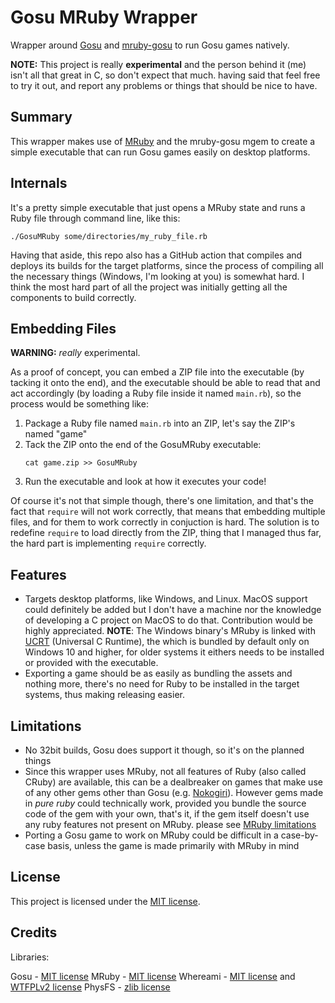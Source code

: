 # Gosu MRuby Wrapper

Wrapper around [Gosu](https://www.libgosu.org/) and [mruby-gosu](https://github.com/cyberarm/mruby-gosu) to run Gosu games natively.

**NOTE:** This project is really **experimental** and the person behind it (me) isn't
all that great in C, so don't expect that much. having said that feel free
to try it out, and report any problems or things that should be nice to have.

## Summary

This wrapper makes use of [MRuby](https://mruby.org/) and the mruby-gosu mgem to create
a simple executable that can run Gosu games easily on desktop platforms.

## Internals

It's a pretty simple executable that just opens a MRuby state and runs a Ruby
file through command line, like this:

```console
./GosuMRuby some/directories/my_ruby_file.rb
```

Having that aside, this repo also has a GitHub action that compiles  and deploys
its builds for the target platforms, since the process of compiling all the necessary
things (Windows, I'm looking at you) is somewhat hard. I think the most
hard part of all the project was initially getting all the components to build
correctly.

## Embedding Files

**WARNING:** *really* experimental.

As a proof of concept, you can embed a ZIP file into the executable (by tacking it
onto the end), and the executable should be able to read that and act accordingly
(by loading a Ruby file inside it named `main.rb`), so the process would be something
like:

1. Package a Ruby file named `main.rb` into an ZIP, let's say the ZIP's named
   "game"
2. Tack the ZIP onto the end of the GosuMRuby executable:
   ```console
   cat game.zip >> GosuMRuby
   ```
3. Run the executable and look at how it executes your code!

Of course it's not that simple though, there's one limitation, and that's the fact
that `require` will not work correctly, that means that embedding multiple
files, and for them to work correctly in conjuction is hard. The solution
is to redefine `require` to load directly from the ZIP, thing that I managed thus
far, the hard part is implementing `require` correctly.

## Features

- Targets desktop platforms, like Windows, and Linux. MacOS support could
  definitely be added but I don't have a machine nor the knowledge of
  developing a C project on MacOS to do that. Contribution would be highly appreciated.
  **NOTE**: The Windows binary's MRuby is linked with [UCRT](https://devblogs.microsoft.com/cppblog/introducing-the-universal-crt/) (Universal C Runtime),
            the which is bundled by default only on Windows 10 and higher, for older systems
            it eithers needs to be installed or provided with the executable.
- Exporting a game should be as easily as bundling the assets and nothing
  more, there's no need for Ruby to be installed in the target systems, thus
  making releasing easier.

## Limitations

- No 32bit builds, Gosu does support it though, so it's on the planned things
- Since this wrapper uses MRuby, not all features of Ruby (also called CRuby)
  are available, this can be a dealbreaker on games that make use of any other gems
  other than Gosu (e.g. [Nokogiri](https://nokogiri.org/index.html)). However gems
  made in *pure ruby* could technically work, provided you bundle the source code
  of the gem with your own, that's it, if the gem itself doesn't use any
  ruby features not present on MRuby. please see [MRuby limitations](https://github.com/mruby/mruby/blob/master/doc/limitations.md)
- Porting a Gosu game to work on MRuby could be difficult in a
  case-by-case basis, unless the game is made primarily with MRuby in mind

## License

This project is licensed under the [MIT license](https://github.com/Chadowo/gosu-mruby-wrapper/blob/main/LICENSE).

## Credits

Libraries:

Gosu - [MIT license](https://github.com/gosu/gosu/blob/master/COPYING)
MRuby -  [MIT license](https://github.com/mruby/mruby/blob/master/LICENSE)
Whereami - [MIT license](https://github.com/gpakosz/whereami/blob/master/LICENSE.MIT) and [WTFPLv2 license](https://github.com/gpakosz/whereami/blob/master/LICENSE.WTFPLv2)
PhysFS - [zlib license](https://github.com/icculus/physfs/blob/main/LICENSE.txt)

